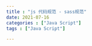 ```yaml
---
title : "js 代码规范 - sass规范"
date: 2021-07-16
categories : ["Java Script"]
tags : ["Java Script"]

---
```

